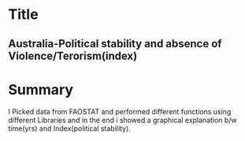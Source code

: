 # Title
## Australia-Political stability and absence of Violence/Terorism(index)
# Summary
I Picked data from FAOSTAT and performed different functions using different Libraries and in the end i showed a graphical explanation 
         b/w time(yrs) and Index(political stability).        